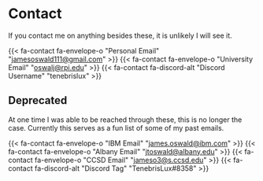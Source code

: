 # Contact

If you contact me on anything besides these, it is unlikely I will see it. 

{{< fa-contact fa-envelope-o  "Personal Email" "jamesoswald111@gmail.com" >}}
{{< fa-contact fa-envelope-o  "University Email" "oswalj@rpi.edu" >}}
{{< fa-contact fa-discord-alt "Discord Username" "tenebrislux" >}}

## Deprecated  

At one time I was able to be reached through these, this is no longer the case. Currently this serves as a fun list of some of my past emails. 

{{< fa-contact fa-envelope-o  "IBM Email" "james.oswald@ibm.com" >}}
{{< fa-contact fa-envelope-o  "Albany Email" "jtoswald@albany.edu" >}}
{{< fa-contact fa-envelope-o  "CCSD Email" "jameso3@s.ccsd.edu" >}}
{{< fa-contact fa-discord-alt "Discord Tag" "TenebrisLux#8358" >}}
